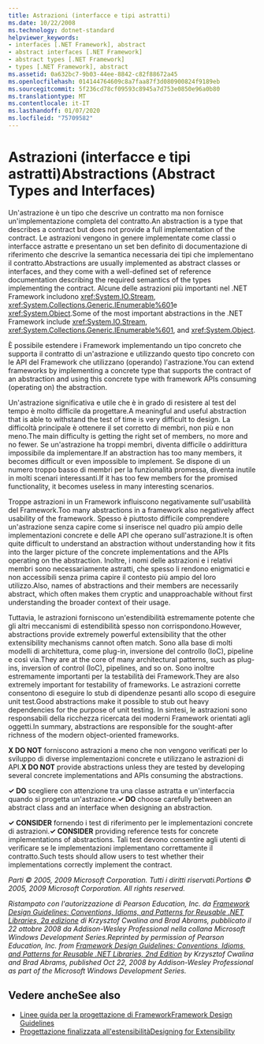 ```yaml
---
title: Astrazioni (interfacce e tipi astratti)
ms.date: 10/22/2008
ms.technology: dotnet-standard
helpviewer_keywords:
- interfaces [.NET Framework], abstract
- abstract interfaces [.NET Framework]
- abstract types [.NET Framework]
- types [.NET Framework], abstract
ms.assetid: 0a632bc7-9b03-44ee-8842-c82f88672a45
ms.openlocfilehash: 014144764609c8a7faa87f3d080900824f9189eb
ms.sourcegitcommit: 5f236cd78cf09593c8945a7d753e0850e96a0b80
ms.translationtype: MT
ms.contentlocale: it-IT
ms.lasthandoff: 01/07/2020
ms.locfileid: "75709582"
---
```

# <a name="abstractions-abstract-types-and-interfaces"></a><span data-ttu-id="34dd0-102">Astrazioni (interfacce e tipi astratti)</span><span class="sxs-lookup"><span data-stu-id="34dd0-102">Abstractions (Abstract Types and Interfaces)</span></span>
<span data-ttu-id="34dd0-103">Un'astrazione è un tipo che descrive un contratto ma non fornisce un'implementazione completa del contratto.</span><span class="sxs-lookup"><span data-stu-id="34dd0-103">An abstraction is a type that describes a contract but does not provide a full implementation of the contract.</span></span> <span data-ttu-id="34dd0-104">Le astrazioni vengono in genere implementate come classi o interfacce astratte e presentano un set ben definito di documentazione di riferimento che descrive la semantica necessaria dei tipi che implementano il contratto.</span><span class="sxs-lookup"><span data-stu-id="34dd0-104">Abstractions are usually implemented as abstract classes or interfaces, and they come with a well-defined set of reference documentation describing the required semantics of the types implementing the contract.</span></span> <span data-ttu-id="34dd0-105">Alcune delle astrazioni più importanti nel .NET Framework includono <xref:System.IO.Stream>, <xref:System.Collections.Generic.IEnumerable%601>e <xref:System.Object>.</span><span class="sxs-lookup"><span data-stu-id="34dd0-105">Some of the most important abstractions in the .NET Framework include <xref:System.IO.Stream>, <xref:System.Collections.Generic.IEnumerable%601>, and <xref:System.Object>.</span></span>  
  
 <span data-ttu-id="34dd0-106">È possibile estendere i Framework implementando un tipo concreto che supporta il contratto di un'astrazione e utilizzando questo tipo concreto con le API del Framework che utilizzano (operando) l'astrazione.</span><span class="sxs-lookup"><span data-stu-id="34dd0-106">You can extend frameworks by implementing a concrete type that supports the contract of an abstraction and using this concrete type with framework APIs consuming (operating on) the abstraction.</span></span>  
  
 <span data-ttu-id="34dd0-107">Un'astrazione significativa e utile che è in grado di resistere al test del tempo è molto difficile da progettare.</span><span class="sxs-lookup"><span data-stu-id="34dd0-107">A meaningful and useful abstraction that is able to withstand the test of time is very difficult to design.</span></span> <span data-ttu-id="34dd0-108">La difficoltà principale è ottenere il set corretto di membri, non più e non meno.</span><span class="sxs-lookup"><span data-stu-id="34dd0-108">The main difficulty is getting the right set of members, no more and no fewer.</span></span> <span data-ttu-id="34dd0-109">Se un'astrazione ha troppi membri, diventa difficile o addirittura impossibile da implementare.</span><span class="sxs-lookup"><span data-stu-id="34dd0-109">If an abstraction has too many members, it becomes difficult or even impossible to implement.</span></span> <span data-ttu-id="34dd0-110">Se dispone di un numero troppo basso di membri per la funzionalità promessa, diventa inutile in molti scenari interessanti.</span><span class="sxs-lookup"><span data-stu-id="34dd0-110">If it has too few members for the promised functionality, it becomes useless in many interesting scenarios.</span></span>  
  
 <span data-ttu-id="34dd0-111">Troppe astrazioni in un Framework influiscono negativamente sull'usabilità del Framework.</span><span class="sxs-lookup"><span data-stu-id="34dd0-111">Too many abstractions in a framework also negatively affect usability of the framework.</span></span> <span data-ttu-id="34dd0-112">Spesso è piuttosto difficile comprendere un'astrazione senza capire come si inserisce nel quadro più ampio delle implementazioni concrete e delle API che operano sull'astrazione.</span><span class="sxs-lookup"><span data-stu-id="34dd0-112">It is often quite difficult to understand an abstraction without understanding how it fits into the larger picture of the concrete implementations and the APIs operating on the abstraction.</span></span> <span data-ttu-id="34dd0-113">Inoltre, i nomi delle astrazioni e i relativi membri sono necessariamente astratti, che spesso li rendono enigmatici e non accessibili senza prima capire il contesto più ampio del loro utilizzo.</span><span class="sxs-lookup"><span data-stu-id="34dd0-113">Also, names of abstractions and their members are necessarily abstract, which often makes them cryptic and unapproachable without first understanding the broader context of their usage.</span></span>  
  
 <span data-ttu-id="34dd0-114">Tuttavia, le astrazioni forniscono un'estendibilità estremamente potente che gli altri meccanismi di estendibilità spesso non corrispondono.</span><span class="sxs-lookup"><span data-stu-id="34dd0-114">However, abstractions provide extremely powerful extensibility that the other extensibility mechanisms cannot often match.</span></span> <span data-ttu-id="34dd0-115">Sono alla base di molti modelli di architettura, come plug-in, inversione del controllo (IoC), pipeline e così via.</span><span class="sxs-lookup"><span data-stu-id="34dd0-115">They are at the core of many architectural patterns, such as plug-ins, inversion of control (IoC), pipelines, and so on.</span></span> <span data-ttu-id="34dd0-116">Sono inoltre estremamente importanti per la testabilità dei Framework.</span><span class="sxs-lookup"><span data-stu-id="34dd0-116">They are also extremely important for testability of frameworks.</span></span> <span data-ttu-id="34dd0-117">Le astrazioni corrette consentono di eseguire lo stub di dipendenze pesanti allo scopo di eseguire unit test.</span><span class="sxs-lookup"><span data-stu-id="34dd0-117">Good abstractions make it possible to stub out heavy dependencies for the purpose of unit testing.</span></span> <span data-ttu-id="34dd0-118">In sintesi, le astrazioni sono responsabili della ricchezza ricercata dei moderni Framework orientati agli oggetti.</span><span class="sxs-lookup"><span data-stu-id="34dd0-118">In summary, abstractions are responsible for the sought-after richness of the modern object-oriented frameworks.</span></span>  
  
 <span data-ttu-id="34dd0-119">**X DO NOT** forniscono astrazioni a meno che non vengono verificati per lo sviluppo di diverse implementazioni concrete e utilizzano le astrazioni di API.</span><span class="sxs-lookup"><span data-stu-id="34dd0-119">**X DO NOT** provide abstractions unless they are tested by developing several concrete implementations and APIs consuming the abstractions.</span></span>  
  
 <span data-ttu-id="34dd0-120">**✓ DO** scegliere con attenzione tra una classe astratta e un'interfaccia quando si progetta un'astrazione.</span><span class="sxs-lookup"><span data-stu-id="34dd0-120">**✓ DO** choose carefully between an abstract class and an interface when designing an abstraction.</span></span>  
  
 <span data-ttu-id="34dd0-121">**✓ CONSIDER** fornendo i test di riferimento per le implementazioni concrete di astrazioni.</span><span class="sxs-lookup"><span data-stu-id="34dd0-121">**✓ CONSIDER** providing reference tests for concrete implementations of abstractions.</span></span> <span data-ttu-id="34dd0-122">Tali test devono consentire agli utenti di verificare se le implementazioni implementano correttamente il contratto.</span><span class="sxs-lookup"><span data-stu-id="34dd0-122">Such tests should allow users to test whether their implementations correctly implement the contract.</span></span>  
  
 <span data-ttu-id="34dd0-123">*Parti © 2005, 2009 Microsoft Corporation. Tutti i diritti riservati.*</span><span class="sxs-lookup"><span data-stu-id="34dd0-123">*Portions © 2005, 2009 Microsoft Corporation. All rights reserved.*</span></span>  
  
 <span data-ttu-id="34dd0-124">*Ristampato con l'autorizzazione di Pearson Education, Inc. da [Framework Design Guidelines: Conventions, Idioms, and Patterns for Reusable .NET Libraries, 2a edizione](https://www.informit.com/store/framework-design-guidelines-conventions-idioms-and-9780321545619) di Krzysztof Cwalina and Brad Abrams, pubblicato il 22 ottobre 2008 da Addison-Wesley Professional nella collana Microsoft Windows Development Series.*</span><span class="sxs-lookup"><span data-stu-id="34dd0-124">*Reprinted by permission of Pearson Education, Inc. from [Framework Design Guidelines: Conventions, Idioms, and Patterns for Reusable .NET Libraries, 2nd Edition](https://www.informit.com/store/framework-design-guidelines-conventions-idioms-and-9780321545619) by Krzysztof Cwalina and Brad Abrams, published Oct 22, 2008 by Addison-Wesley Professional as part of the Microsoft Windows Development Series.*</span></span>  
  
## <a name="see-also"></a><span data-ttu-id="34dd0-125">Vedere anche</span><span class="sxs-lookup"><span data-stu-id="34dd0-125">See also</span></span>

- [<span data-ttu-id="34dd0-126">Linee guida per la progettazione di Framework</span><span class="sxs-lookup"><span data-stu-id="34dd0-126">Framework Design Guidelines</span></span>](../../../docs/standard/design-guidelines/index.md)
- [<span data-ttu-id="34dd0-127">Progettazione finalizzata all'estensibilità</span><span class="sxs-lookup"><span data-stu-id="34dd0-127">Designing for Extensibility</span></span>](../../../docs/standard/design-guidelines/designing-for-extensibility.md)
